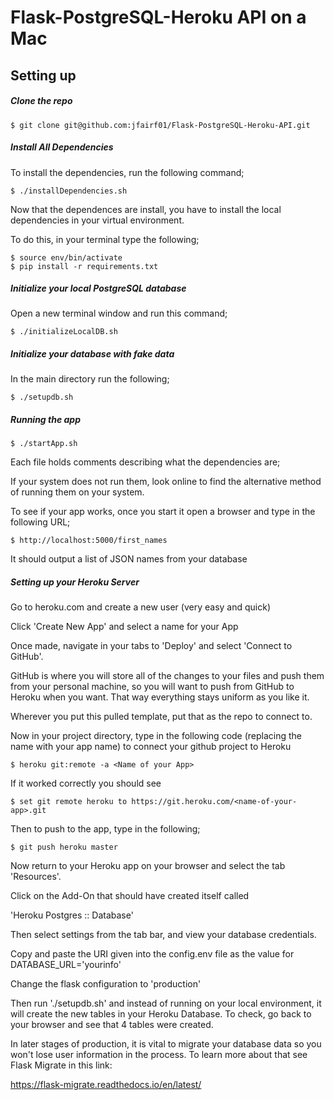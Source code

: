 # Flask-PostgreSQL-Heroku API on a Mac

## Setting up

##### Clone the repo

```
$ git clone git@github.com:jfairf01/Flask-PostgreSQL-Heroku-API.git
```

##### Install All Dependencies

To install the dependencies, run the following command;

```
$ ./installDependencies.sh
```

Now that the dependences are install, you have to install the local dependencies in your virtual environment.

To do this, in your terminal type the following;

```
$ source env/bin/activate
$ pip install -r requirements.txt
```

##### Initialize your local PostgreSQL database

Open a new terminal window and run this command;

```
$ ./initializeLocalDB.sh
```


##### Initialize your database with fake data

In the main directory run the following;

```
$ ./setupdb.sh
```

##### Running the app

```
$ ./startApp.sh
```

Each file holds comments describing what the dependencies are;

If your system does not run them, look online to find the alternative method of running them on your system.


To see if your app works, once you start it open a browser and type in the following URL;

```
$ http://localhost:5000/first_names
```

It should output a list of JSON names from your database


##### Setting up your Heroku Server

Go to heroku.com and create a new user (very easy and quick)

Click 'Create New App' and select a name for your App

Once made, navigate in your tabs to 'Deploy' and select 'Connect to GitHub'.

GitHub is where you will store all of the changes to your files and push them from your personal machine, so you will want to push from GitHub to Heroku when you want. That way everything stays uniform as you like it.

Wherever you put this pulled template, put that as the repo to connect to.

Now in your project directory, type in the following code (replacing the name with your app name) to connect your github project to Heroku

```
$ heroku git:remote -a <Name of your App>
```

If it worked correctly you should see 

```
$ set git remote heroku to https://git.heroku.com/<name-of-your-app>.git
```

Then to push to the app, type in the following;

```
$ git push heroku master
```

Now return to your Heroku app on your browser and select the tab 'Resources'.

Click on the Add-On that should have created itself called 

'Heroku Postgres :: Database'

Then select settings from the tab bar, and view your database credentials.

Copy and paste the URI given into the config.env file as the value for DATABASE_URL='yourinfo'

Change the flask configuration to 'production'

Then run './setupdb.sh' and instead of running on your local environment, it will create the new tables in your Heroku Database. To check, go back to your browser and see that 4 tables were created.

In later stages of production, it is vital to migrate your database data so you won't lose user information in the process. To learn more about that see Flask Migrate in this link:

https://flask-migrate.readthedocs.io/en/latest/






